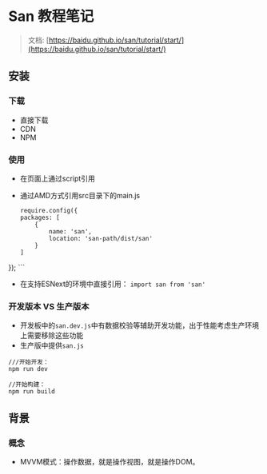 # San 教程笔记
> 文档: [https://baidu.github.io/san/tutorial/start/](https://baidu.github.io/san/tutorial/start/)

## 安装

### 下载
 * 直接下载
 * CDN
 * NPM

### 使用
* 在页面上通过script引用
* 通过AMD方式引用src目录下的main.js

	```
	require.config({
    packages: [
        {
            name: 'san',
            location: 'san-path/dist/san'
        }
    ]
});
	```

* 在支持ESNext的环境中直接引用： `import san from 'san'`

### 开发版本 VS 生产版本
* 开发板中的`san.dev.js`中有数据校验等辅助开发功能，出于性能考虑生产环境上需要移除这些功能
* 生产版中提供`san.js`

```
///开始开发：
npm run dev

//开始构建：
npm run build
```

## 背景

### 概念
* MVVM模式：操作数据，就是操作视图，就是操作DOM。